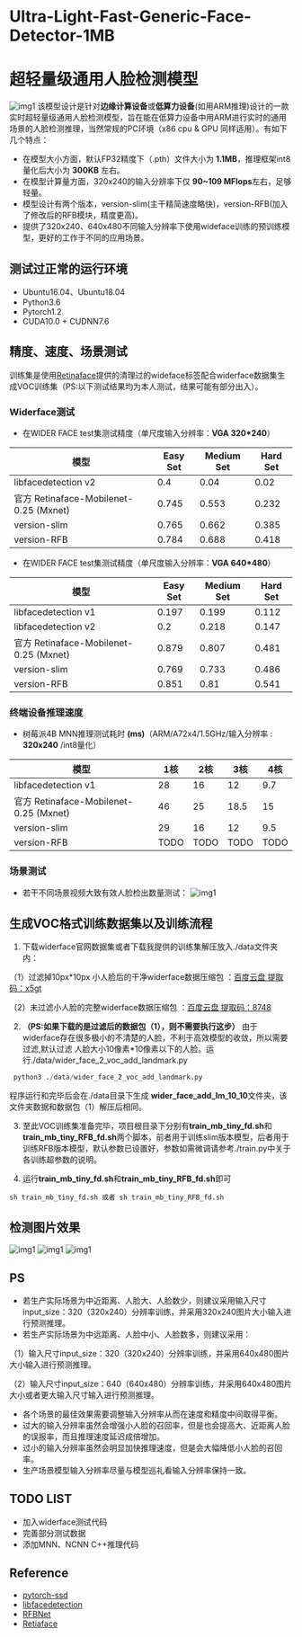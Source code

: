 # Ultra-Light-Fast-Generic-Face-Detector-1MB 
# 超轻量级通用人脸检测模型
![img1](https://github.com/Linzaer/Ultra-Light-Fast-Generic-Face-Detector-1MB/blob/master/readme_imgs/5.jpg)
该模型设计是针对**边缘计算设备**或**低算力设备**(如用ARM推理)设计的一款实时超轻量级通用人脸检测模型，旨在能在低算力设备中用ARM进行实时的通用场景的人脸检测推理，当然常规的PC环境（x86 cpu & GPU 同样适用）。有如下几个特点：

 - 在模型大小方面，默认FP32精度下（.pth）文件大小为 **1.1MB**，推理框架int8量化后大小为 **300KB** 左右。
 - 在模型计算量方面，320x240的输入分辨率下仅 **90~109 MFlops**左右，足够轻量。
 - 模型设计有两个版本，version-slim(主干精简速度略快)，version-RFB(加入了修改后的RFB模块，精度更高)。
 - 提供了320x240、640x480不同输入分辨率下使用wideface训练的预训练模型，更好的工作于不同的应用场景。


## 测试过正常的运行环境
- Ubuntu16.04、Ubuntu18.04
- Python3.6
- Pytorch1.2
- CUDA10.0 + CUDNN7.6

## 精度、速度、场景测试
训练集是使用[Retinaface](https://github.com/deepinsight/insightface/blob/master/RetinaFace/README.md )提供的清理过的wideface标签配合widerface数据集生成VOC训练集（PS:以下测试结果均为本人测试，结果可能有部分出入）。
### Widerface测试
 - 在WIDER FACE test集测试精度（单尺度输入分辨率：**VGA 320*240**） 

模型|Easy Set|Medium Set|Hard Set
------|--------|----------|--------
libfacedetection v2|0.4 |0.04       |0.02
官方 Retinaface-Mobilenet-0.25 (Mxnet)   |0.745|0.553|0.232
version-slim|0.765     |0.662       |0.385
version-RFB|0.784     |0.688       |0.418


- 在WIDER FACE test集测试精度（单尺度输入分辨率：**VGA 640*480**） 

模型|Easy Set|Medium Set|Hard Set
------|--------|----------|--------
libfacedetection v1|0.197    |0.199       |0.112
libfacedetection v2|0.2 |0.218       |0.147
官方 Retinaface-Mobilenet-0.25 (Mxnet)   |0.879|0.807|0.481
version-slim|0.769     |0.733       |0.486
version-RFB|0.851     |0.81       |0.541

### 终端设备推理速度

- 树莓派4B MNN推理测试耗时 **(ms)**（ARM/A72x4/1.5GHz/输入分辨率 : **320x240** /int8量化） 

模型|1核|2核|3核|4核
------|--------|----------|--------|--------
libfacedetection v1|28    |16|12|9.7
官方 Retinaface-Mobilenet-0.25 (Mxnet)   |46|25|18.5|15
version-slim|29     |16       |12|9.5
version-RFB|TODO     |TODO       |TODO|TODO

### 场景测试
- 若干不同场景视频大致有效人脸检出数量测试：
![img1](https://github.com/Linzaer/Ultra-Light-Fast-Generic-Face-Detector-1MB/blob/master/readme_imgs/scene_test.png)

## 生成VOC格式训练数据集以及训练流程

1. 下载widerface官网数据集或者下载我提供的训练集解压放入./data文件夹内：

  （1）过滤掉10px*10px 小人脸后的干净widerface数据压缩包 ：[百度云盘 提取码：x5gt](https://pan.baidu.com/s/1m600pp-AsNot6XgIiqDlOw )
  
  （2）未过滤小人脸的完整widerface数据压缩包 ：[百度云盘 提取码：8748](https://pan.baidu.com/s/1ijvZFSb3l7C63Nbz7i6IuQ )
  
2. **（PS:如果下载的是过滤后的数据包（1），则不需要执行这步）** 由于widerface存在很多极小的不清楚的人脸，不利于高效模型的收敛，所以需要过滤,默认过滤 人脸大小10像素*10像素以下的人脸。运行./data/wider_face_2_voc_add_landmark.py
```Python
 python3 ./data/wider_face_2_voc_add_landmark.py
```
程序运行和完毕后会在./data目录下生成 **wider_face_add_lm_10_10**文件夹，该文件夹数据和数据包（1）解压后相同。

3. 至此VOC训练集准备完毕，项目根目录下分别有**train_mb_tiny_fd.sh**和**train_mb_tiny_RFB_fd.sh**两个脚本，前者用于训练slim版本模型，后者用于训练RFB版本模型，默认参数已设置好，参数如需微调请参考./train.py中关于各训练超参数的说明。

4. 运行**train_mb_tiny_fd.sh**和**train_mb_tiny_RFB_fd.sh**即可
```Shell
sh train_mb_tiny_fd.sh 或者 sh train_mb_tiny_RFB_fd.sh
```

## 检测图片效果
![img1](https://github.com/Linzaer/Ultra-Light-Fast-Generic-Face-Detector-1MB/blob/master/readme_imgs/1.jpg)
![img1](https://github.com/Linzaer/Ultra-Light-Fast-Generic-Face-Detector-1MB/blob/master/readme_imgs/2.jpg)
![img1](https://github.com/Linzaer/Ultra-Light-Fast-Generic-Face-Detector-1MB/blob/master/readme_imgs/4.jpg)
## PS

 - 若生产实际场景为中近距离、人脸大、人脸数少，则建议采用输入尺寸input_size：320（320x240）分辨率训练，并采用320x240图片大小输入进行预测推理。
 - 若生产实际场景为中远距离、人脸中小、人脸数多，则建议采用：
 
 （1）输入尺寸input_size：320（320x240）分辨率训练，并采用640x480图片大小输入进行预测推理。
 
 （2）输入尺寸input_size：640（640x480）分辨率训练，并采用640x480图片大小或者更大输入尺寸输入进行预测推理。
 
 - 各个场景的最佳效果需要调整输入分辨率从而在速度和精度中间取得平衡。
 - 过大的输入分辨率虽然会增强小人脸的召回率，但是也会提高大、近距离人脸的误报率，而且推理速度延迟成倍增加。
 - 过小的输入分辨率虽然会明显加快推理速度，但是会大幅降低小人脸的召回率。
 - 生产场景模型输入分辨率尽量与模型巡礼看输入分辨率保持一致。

## TODO LIST

 - 加入widerface测试代码
 - 完善部分测试数据
 - 添加MNN、NCNN C++推理代码
 
##  Reference
 - [pytorch-ssd](https://github.com/qfgaohao/pytorch-ssd)
 - [libfacedetection](https://github.com/ShiqiYu/libfacedetection/)
 - [RFBNet](https://github.com/ruinmessi/RFBNet)
 - [Retiaface](https://github.com/deepinsight/insightface/blob/master/RetinaFace/README.md)
